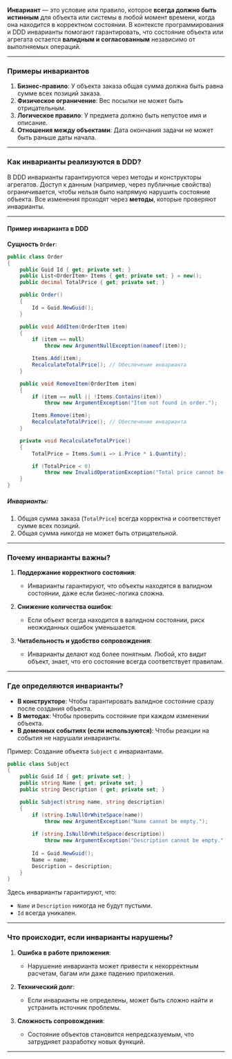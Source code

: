**Инвариант** — это условие или правило, которое **всегда должно быть истинным** для объекта или системы в любой момент времени, когда она находится в корректном состоянии. В контексте программирования и DDD инварианты помогают гарантировать, что состояние объекта или агрегата остается **валидным и согласованным** независимо от выполняемых операций.

---

### Примеры инвариантов

1. **Бизнес-правило**: У объекта заказа общая сумма должна быть равна сумме всех позиций заказа.
2. **Физическое ограничение**: Вес посылки не может быть отрицательным.
3. **Логическое правило**: У предмета должно быть непустое имя и описание.
4. **Отношения между объектами**: Дата окончания задачи не может быть раньше даты начала.

---

### Как инварианты реализуются в DDD?

В DDD инварианты гарантируются через методы и конструкторы агрегатов. Доступ к данным (например, через публичные свойства) ограничивается, чтобы нельзя было напрямую нарушить состояние объекта. Все изменения проходят через **методы**, которые проверяют инварианты.

---

#### Пример инварианта в DDD

**Сущность `Order`**:
```csharp
public class Order
{
    public Guid Id { get; private set; }
    public List<OrderItem> Items { get; private set; } = new();
    public decimal TotalPrice { get; private set; }

    public Order()
    {
        Id = Guid.NewGuid();
    }

    public void AddItem(OrderItem item)
    {
        if (item == null)
            throw new ArgumentNullException(nameof(item));

        Items.Add(item);
        RecalculateTotalPrice(); // Обеспечение инварианта
    }

    public void RemoveItem(OrderItem item)
    {
        if (item == null || !Items.Contains(item))
            throw new ArgumentException("Item not found in order.");

        Items.Remove(item);
        RecalculateTotalPrice(); // Обеспечение инварианта
    }

    private void RecalculateTotalPrice()
    {
        TotalPrice = Items.Sum(i => i.Price * i.Quantity);

        if (TotalPrice < 0)
            throw new InvalidOperationException("Total price cannot be negative."); // Инвариант
    }
}
```

##### Инварианты:
1. Общая сумма заказа (`TotalPrice`) всегда корректна и соответствует сумме всех позиций.
2. Общая сумма никогда не может быть отрицательной.

---

### Почему инварианты важны?

1. **Поддержание корректного состояния**:
   - Инварианты гарантируют, что объекты находятся в валидном состоянии, даже если бизнес-логика сложна.

2. **Снижение количества ошибок**:
   - Если объект всегда находится в валидном состоянии, риск неожиданных ошибок уменьшается.

3. **Читабельность и удобство сопровождения**:
   - Инварианты делают код более понятным. Любой, кто видит объект, знает, что его состояние всегда соответствует правилам.

---

### Где определяются инварианты?

- **В конструкторе**: Чтобы гарантировать валидное состояние сразу после создания объекта.
- **В методах**: Чтобы проверить состояние при каждом изменении объекта.
- **В доменных событиях (если используются)**: Чтобы реакции на события не нарушали инварианты.

Пример: Создание объекта `Subject` с инвариантами.
```csharp
public class Subject
{
    public Guid Id { get; private set; }
    public string Name { get; private set; }
    public string Description { get; private set; }

    public Subject(string name, string description)
    {
        if (string.IsNullOrWhiteSpace(name))
            throw new ArgumentException("Name cannot be empty.");
        
        if (string.IsNullOrWhiteSpace(description))
            throw new ArgumentException("Description cannot be empty.");
        
        Id = Guid.NewGuid();
        Name = name;
        Description = description;
    }
}
```

Здесь инварианты гарантируют, что:
- `Name` и `Description` никогда не будут пустыми.
- `Id` всегда уникален.

---

### Что происходит, если инварианты нарушены?

1. **Ошибка в работе приложения**:
   - Нарушение инварианта может привести к некорректным расчетам, багам или даже падению приложения.

2. **Технический долг**:
   - Если инварианты не определены, может быть сложно найти и устранить источник проблемы.

3. **Сложность сопровождения**:
   - Состояние объектов становится непредсказуемым, что затрудняет разработку новых функций.

---